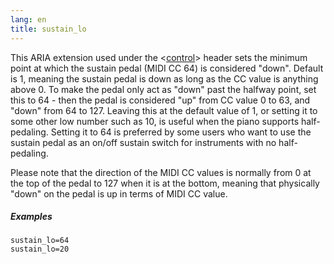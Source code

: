 ```yaml
---
lang: en
title: sustain_lo
---
```

This ARIA extension used under the <[control](/headers/control)> header sets the
minimum point at which the sustain pedal (MIDI CC 64) is considered "down".
Default is 1, meaning the sustain pedal is down as long as the CC value is
anything above 0. To make the pedal only act as "down" past the halfway point,
set this to 64 - then the pedal is considered "up" from CC value 0 to 63,
and "down" from 64 to 127. Leaving this at the default value of 1, or setting it
to some other low number such as 10, is useful when the piano supports
half-pedaling. Setting it to 64 is preferred by some users who want to use the
sustain pedal as an on/off sustain switch for instruments with no half-pedaling.

Please note that the direction of the MIDI CC values is normally from 0 at the
top of the pedal to 127 when it is at the bottom, meaning that physically "down"
on the pedal is up in terms of MIDI CC value.

##### Examples

```
sustain_lo=64
sustain_lo=20
```
